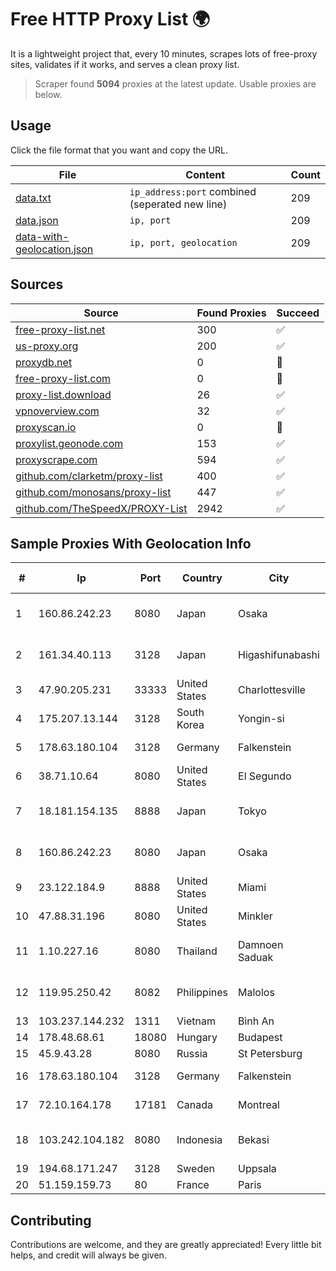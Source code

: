
# Free HTTP Proxy List 🌍

It is a lightweight project that, every 10 minutes, scrapes lots of free-proxy sites, validates if it works, and serves a clean proxy list.


> Scraper found **5094** proxies at the latest update. Usable proxies are below.

## Usage

Click the file format that you want and copy the URL.


|File|Content|Count|
|----|-------|-----|
|[data.txt](https://raw.githubusercontent.com/themiralay/Proxy-List-World/master/data.txt)|`ip_address:port` combined (seperated new line)|209|
|[data.json](https://raw.githubusercontent.com/themiralay/Proxy-List-World/master/data.json)|`ip, port`|209|
|[data-with-geolocation.json](https://raw.githubusercontent.com/themiralay/Proxy-List-World/master/data-with-geolocation.json)|`ip, port, geolocation`|209|

## Sources

|Source|Found Proxies|Succeed|
|------|-------------|-------|
|[free-proxy-list.net](https://free-proxy-list.net)|300|✅|
|[us-proxy.org](https://www.us-proxy.org)|200|✅|
|[proxydb.net](http://proxydb.net)|0|🚫|
|[free-proxy-list.com](https://free-proxy-list.com/?page=&port=&type%5B%5D=http&type%5B%5D=https&up_time=0&search=Search)|0|🚫|
|[proxy-list.download](https://www.proxy-list.download/HTTP)|26|✅|
|[vpnoverview.com](https://vpnoverview.com/privacy/anonymous-browsing/free-proxy-servers)|32|✅|
|[proxyscan.io](https://www.proxyscan.io)|0|🚫|
|[proxylist.geonode.com](https://proxylist.geonode.com/api/proxy-list?limit=300&page=1&sort_by=lastChecked&sort_type=desc&protocols=http,https)|153|✅|
|[proxyscrape.com](https://api.proxyscrape.com/v2/?request=displayproxies&protocol=http&timeout=10000&country=all&ssl=all&anonymity=all)|594|✅|
|[github.com/clarketm/proxy-list](https://raw.githubusercontent.com/clarketm/proxy-list/master/proxy-list-raw.txt)|400|✅|
|[github.com/monosans/proxy-list](https://raw.githubusercontent.com/monosans/proxy-list/main/proxies/http.txt)|447|✅|
|[github.com/TheSpeedX/PROXY-List](https://raw.githubusercontent.com/TheSpeedX/PROXY-List/master/http.txt)|2942|✅|


## Sample Proxies With Geolocation Info

|#|Ip|Port|Country|City|Internet Service Provider|
|-|--|----|-------|----|-------------------------|
|1|160.86.242.23|8080|Japan|Osaka|Sony Network Communications Inc|
|2|161.34.40.113|3128|Japan|Higashifunabashi|NTT PC Communications, Inc.|
|3|47.90.205.231|33333|United States|Charlottesville|Alibaba.com LLC|
|4|175.207.13.144|3128|South Korea|Yongin-si|Korea Telecom|
|5|178.63.180.104|3128|Germany|Falkenstein|Hetzner Online GmbH|
|6|38.71.10.64|8080|United States|El Segundo|ContentKeeper Technologies|
|7|18.181.154.135|8888|Japan|Tokyo|Amazon Technologies Inc.|
|8|160.86.242.23|8080|Japan|Osaka|Sony Network Communications Inc|
|9|23.122.184.9|8888|United States|Miami|AT&T Services, Inc.|
|10|47.88.31.196|8080|United States|Minkler|Alibaba.com LLC|
|11|1.10.227.16|8080|Thailand|Damnoen Saduak|TOT Public Company Limited|
|12|119.95.250.42|8082|Philippines|Malolos|Philippine Long Distance Telephone Co.|
|13|103.237.144.232|1311|Vietnam|Bình An|LVSOFT|
|14|178.48.68.61|18080|Hungary|Budapest|UPC|
|15|45.9.43.28|8080|Russia|St Petersburg|Beget LLC|
|16|178.63.180.104|3128|Germany|Falkenstein|Hetzner Online GmbH|
|17|72.10.164.178|17181|Canada|Montreal|GloboTech Communications|
|18|103.242.104.182|8080|Indonesia|Bekasi|PT Lintas Jaringan Nusantara|
|19|194.68.171.247|3128|Sweden|Uppsala|Obenetwork AB|
|20|51.159.159.73|80|France|Paris|SCALEWAY|



## Contributing

Contributions are welcome, and they are greatly appreciated! Every
little bit helps, and credit will always be given.


